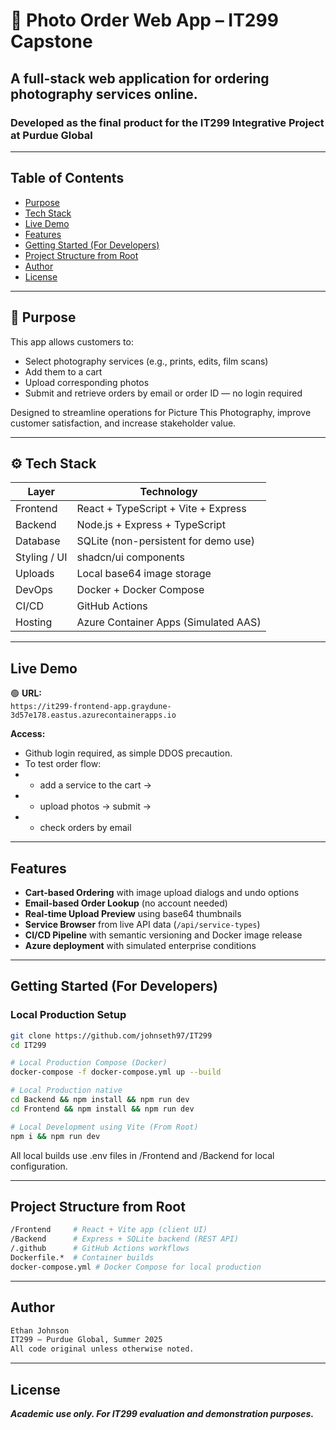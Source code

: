 # 📸 Photo Order Web App – IT299 Capstone

## A full-stack web application for ordering photography services online.

### Developed as the final product for the IT299 Integrative Project at Purdue Global

---

## Table of Contents
- [Purpose](#-purpose)
- [Tech Stack](#-tech-stack)
- [Live Demo](#live-demo)
- [Features](#features)
- [Getting Started (For Developers)](#getting-started-for-developers)
- [Project Structure from Root](#project-structure-from-root)
- [Author](#author)
- [License](#license)

---

## 🎯 Purpose

This app allows customers to:

- Select photography services (e.g., prints, edits, film scans)
- Add them to a cart
- Upload corresponding photos
- Submit and retrieve orders by email or order ID — no login required

Designed to streamline operations for Picture This Photography, improve customer satisfaction, and increase stakeholder value.

---

## ⚙️ Tech Stack

| Layer        | Technology                           |
|-------------|----------------------------------------|
| Frontend     | React + TypeScript + Vite + Express   |
| Backend      | Node.js + Express + TypeScript        |
| Database     | SQLite (non-persistent for demo use)  |
| Styling / UI | shadcn/ui components                  |
| Uploads      | Local base64 image storage            |
| DevOps       | Docker + Docker Compose               |
| CI/CD        | GitHub Actions                        |
| Hosting      | Azure Container Apps (Simulated AAS)  |

---

## Live Demo

🟢 **URL:**  
`https://it299-frontend-app.graydune-3d57e178.eastus.azurecontainerapps.io`

**Access:**  

- Github login required, as simple DDOS precaution.
- To test order flow:
- - add a service to the cart →
- - upload photos → submit →
- - check orders by email

---

## Features

- **Cart-based Ordering** with image upload dialogs and undo options
- **Email-based Order Lookup** (no account needed)
- **Real-time Upload Preview** using base64 thumbnails
- **Service Browser** from live API data (`/api/service-types`)
- **CI/CD Pipeline** with semantic versioning and Docker image release
- **Azure deployment** with simulated enterprise conditions

---

## Getting Started (For Developers)

### Local Production Setup

```bash
git clone https://github.com/johnseth97/IT299
cd IT299

# Local Production Compose (Docker)
docker-compose -f docker-compose.yml up --build

# Local Production native
cd Backend && npm install && npm run dev
cd Frontend && npm install && npm run dev

# Local Development using Vite (From Root)
npm i && npm run dev

```

All local builds use .env files in /Frontend and /Backend for local configuration.

---

## Project Structure from Root

```sh
/Frontend     # React + Vite app (client UI)
/Backend      # Express + SQLite backend (REST API)
/.github      # GitHub Actions workflows
Dockerfile.*  # Container builds
docker-compose.yml # Docker Compose for local production
```

---

## Author

```markdown
Ethan Johnson
IT299 – Purdue Global, Summer 2025
All code original unless otherwise noted.
```

---

## License

***Academic use only. For IT299 evaluation and demonstration purposes.***
